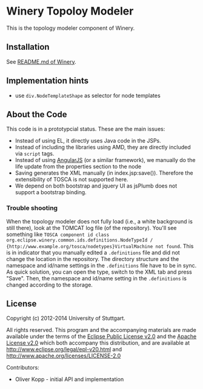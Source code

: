 # Winery Topoloy Modeler

This is the topology modeler component of Winery.

## Installation

See [README.md of Winery](../README.md).

## Implementation hints

* use `div.NodeTemplateShape` as selector for node templates

## About the Code

This code is in a prototypcial status. These are the main issues:
* Instead of using EL, it directly uses Java code in the JSPs.
* Instead of including the libraries using AMD, they are directly included via `script` tags.
* Instead of using [AngularJS] (or a similar framework), we manually do the life update from the properties section to the node
* Saving generates the XML manually (in index.jsp:save()). Therefore the extensibility of TOSCA is not supported here.
* We depend on both bootstrap and jquery UI as jsPlumb does not support a bootstrap binding.

### Trouble shooting
When the topology modeler does not fully load (i.e., a white background is still there), look at the TOMCAT log file (of the repository).
You'll see something like `TOSCA component id class org.eclipse.winery.common.ids.definitions.NodeTypeId / {http://www.example.org/tosca/nodetypes}VirtualMachine not found`.
This is in indicator that you manually edited a `.definitions` file and did not change the location in the repository.
The directory structure and the namespace and id/name settings in the `.definitions` file have to be in sync.
As quick solution, you can open the type, switch to the XML tab and press "Save".
Then, the namespace and id/name setting in the `.definitions` is changed according to the storage.

## License
Copyright (c) 2012-2014 University of Stuttgart.

All rights reserved. This program and the accompanying materials
are made available under the terms of the [Eclipse Public License v2.0]
and the [Apache License v2.0] which both accompany this distribution,
and are available at http://www.eclipse.org/legal/epl-v20.html
and http://www.apache.org/licenses/LICENSE-2.0

Contributors:
* Oliver Kopp - initial API and implementation

 [AngularJS]: http://angularjs.org/
 [Apache License v2.0]: http://www.apache.org/licenses/LICENSE-2.0.html
 [Eclipse Public License v2.0]: http://www.eclipse.org/legal/epl-v20.html
